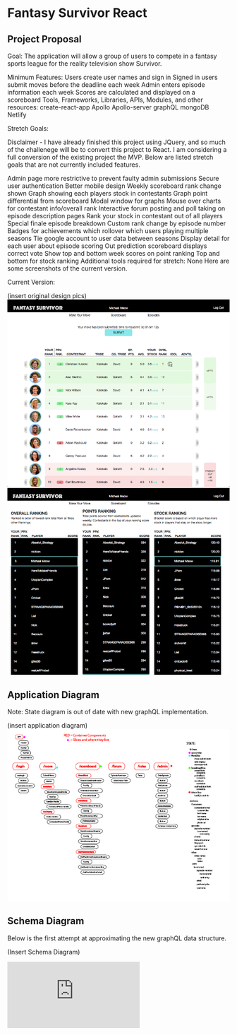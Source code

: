 # Fantasy Survivor React


## Project Proposal

Goal: The application will allow a group of users to compete in a fantasy sports league for the reality television show Survivor.

Minimum Features:
Users create user names and sign in
Signed in users submit moves before the deadline each week
Admin enters episode information each week
Scores are calculated and displayed on a scoreboard
Tools, Frameworks, Libraries, APIs, Modules, and other resources:
create-react-app
Apollo
Apollo-server
graphQL
mongoDB
Netlify

Stretch Goals:

Disclaimer - I have already finished this project using JQuery, and so much of the challenege will be to convert this project to React.  I am considering a full conversion of the existing project the MVP.  Below are listed stretch goals that are not currently included features.

Admin page more restrictive to prevent faulty admin submissions
Secure user authentication
Better mobile design
Weekly scoreboard rank change shown
Graph showing each players stock in contestants
Graph point differential from scoreboard
Modal window for graphs
Mouse over charts for contestant info/overall rank
Interactive forum posting and poll taking on episode description pages
Rank your stock in contestant out of all players
Special finale episode breakdown
Custom rank change by episode number
Badges for achievements which rollover which users playing multiple seasons
Tie google account to user data between seasons
Display detail for each user about episode scoring
Out prediction scoreboard displays correct vote
Show top and bottom week scores on point ranking
Top and bottom for stock ranking
Additional tools required for stretch:
None
Here are some screenshots of the current version.

Current Version:

(insert original design pics)
![alt text](https://raw.githubusercontent.com/michaelmeow/fantasy_survivor_graphql/master/src/assets/images/design_move.png)
![alt text](https://raw.githubusercontent.com/michaelmeow/fantasy_survivor_graphql/master/src/assets/images/design_scoreboard.png)


## Application Diagram

Note: State diagram is out of date with new graphQL implementation.

(insert application diagram)
![alt text](https://raw.githubusercontent.com/michaelmeow/fantasy_survivor_graphql/master/src/assets/images/app_diagram.jpg)

## Schema Diagram

Below is the first attempt at approximating the new graphQL data structure.

(Insert Schema Diagram)

![alt text](https://raw.githubusercontent.com/michaelmeow/fantasy_survivor_graphql/master/src/assets/images/schema.pdf)
